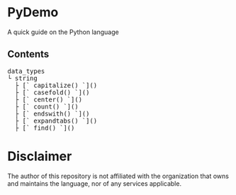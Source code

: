 # PyDemo
A quick guide on the Python language

## Contents
<pre>
data_types
└ string
  ├ [` capitalize() `](<https://github.com/demo-py/PyDemo/blob/main/PyDemo/data_types/string/capitalize().py>)
  ├ [` casefold() `](<https://github.com/demo-py/PyDemo/blob/main/PyDemo/data_types/string/casefold().py>)
  ├ [` center() `](<https://github.com/demo-py/PyDemo/blob/main/PyDemo/data_types/string/center().py>)
  ├ [` count() `](<https://github.com/demo-py/PyDemo/blob/main/PyDemo/data_types/string/count().py>)
  ├ [` endswith() `](<https://github.com/demo-py/PyDemo/blob/main/PyDemo/data_types/string/endswith().py>)
  ├ [` expandtabs() `](<https://github.com/demo-py/PyDemo/blob/main/PyDemo/data_types/string/expandtabs().py>)
  ├ [` find() `](<https://github.com/demo-py/PyDemo/blob/main/PyDemo/data_types/string/find().py>)
</pre>

# Disclaimer
The author of this repository is not affiliated with the organization that owns and maintains the language, nor of any services applicable.